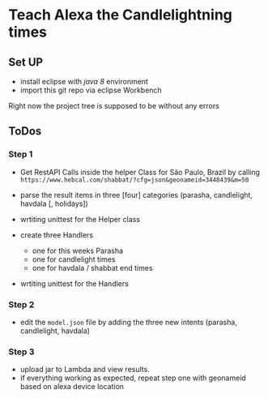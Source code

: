 # Teach Alexa the Candlelightning times

## Set UP
* install eclipse with *java 8* environment
* import this git repo via eclipse Workbench

Right now the project tree is supposed to be without any errors 

## ToDos
### Step 1
* Get RestAPI Calls inside the helper Class for São Paulo, Brazil by calling `https://www.hebcal.com/shabbat/?cfg=json&geonameid=3448439&m=50`
* parse the result items in three [four] categories (parasha, candlelight, havdala [, holidays])
* wrtiting unittest for the Helper class

* create three Handlers
  * one for this weeks Parasha
  * one for candlelight times
  * one for havdala / shabbat end times

* wrtiting unittest for the Handlers

### Step 2
* edit the `model.json` file by adding the three new intents (parasha, candlelight, havdala)

### Step 3
* upload jar to Lambda and view results.
* if everything working as expected, repeat step one with geonameid based on alexa device location

